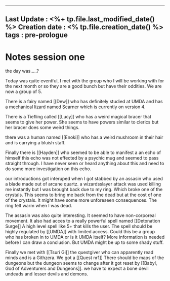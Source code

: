 
---
Last Update : <%+ tp.file.last_modified_date() %>
Creation date : <% tp.file.creation_date() %>
tags : pre-prologue
---

# Notes session one
the day was.....?

Today was quite eventful, I met with the group who I will be working with for the next month or so they are a good bunch but have their oddities. We are now a group of 5.

There is a fairy named [[Dew]] who has definitely studied at UMDA and has a mechanical lizard named Scarner which is currently on version 4.

There is a Tiefling called [[Lucy]] who has a weird magical bracer that seems to give her power. She seems to have powers similar to clerics but her bracer does some weird things.

there was a human named [[Enoki]] who has a weird mushroom in their hair and is carrying a bluish staff. 

Finally there is [[Hayden]] who seemed to be able to manifest a an echo of himself this echo was not effected by a psychic mug and seemed to pass straight through. I have never seen or heard anything about this and need to do some more investigation on this echo.

our introductions got interuped when I got stabbed by an assasin who used a blade made out of arcane quartz. a wizardsslayer attack was used killing me instantly but I was brought back due to my ring. Which broke one of the crystals. This seems to bring me back from the dead but at the cost of one of the crystals. It might have some more unforeseen consequences. The ring felt warm when I was dead.

The assasin was also quite interesting. It seemed to have non-corporeal movement. It also had acces to a really powerful spell named [[Detonation Surge]] A high level spell like 5+ that kills the user. The spell should be highly regulated by [[UMDA]] with limited access. Could this be a group who has broken in to UMDA or is it UMDA itself? More information is needed before I can draw a conclusion. But UMDA might be up to some shady stuff.

Finally we met with [[Tsuri Gi]] the questgiver who can apparently read minds and is a Githzera. We got a [[Quest nr1]] There should be maps of the dungeons but the dungeon seems to change after it got reset by [[Babyl, God of Adventurers and Dungeons]]. we have to expect a bone devil undeads and lesser devils and demons.
